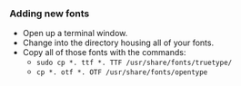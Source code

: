 ### Adding new fonts

- Open up a terminal window.
- Change into the directory housing all of your fonts.
- Copy all of those fonts with the commands:
  - `sudo cp *. ttf *. TTF /usr/share/fonts/truetype/`  
  - `cp *. otf *. OTF /usr/share/fonts/opentype`
